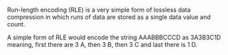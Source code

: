 Run-length encoding (RLE) is a very simple form of lossless data compression in which runs of data are stored as a single data value and count.

A simple form of RLE would encode the string AAABBBCCCD as 3A3B3C1D meaning, first there are 3 A, then 3 B, then 3 C and last there is 1 D.

